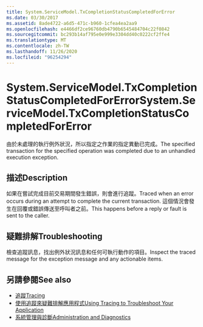```yaml
---
title: System.ServiceModel.TxCompletionStatusCompletedForError
ms.date: 03/30/2017
ms.assetid: 8ade4722-a6d5-471c-b960-1cfea4ea2aa9
ms.openlocfilehash: e4466df2ce96760db4790b6545484704c22f0842
ms.sourcegitcommit: bc293b14af795e0e999e3304dd40c0222cf2ffe4
ms.translationtype: MT
ms.contentlocale: zh-TW
ms.lasthandoff: 11/26/2020
ms.locfileid: "96254294"
---
```

# <a name="systemservicemodeltxcompletionstatuscompletedforerror"></a><span data-ttu-id="af6c7-102">System.ServiceModel.TxCompletionStatusCompletedForError</span><span class="sxs-lookup"><span data-stu-id="af6c7-102">System.ServiceModel.TxCompletionStatusCompletedForError</span></span>

<span data-ttu-id="af6c7-103">由於未處理的執行例外狀況，所以指定之作業的指定異動已完成。</span><span class="sxs-lookup"><span data-stu-id="af6c7-103">The specified transaction for the specified operation was completed due to an unhandled execution exception.</span></span>  
  
## <a name="description"></a><span data-ttu-id="af6c7-104">描述</span><span class="sxs-lookup"><span data-stu-id="af6c7-104">Description</span></span>  

 <span data-ttu-id="af6c7-105">如果在嘗試完成目前交易期間發生錯誤，則會進行追蹤。</span><span class="sxs-lookup"><span data-stu-id="af6c7-105">Traced when an error occurs during an attempt to complete the current transaction.</span></span> <span data-ttu-id="af6c7-106">這個情況會發生在回覆或錯誤傳送至呼叫者之前。</span><span class="sxs-lookup"><span data-stu-id="af6c7-106">This happens before a reply or fault is sent to the caller.</span></span>  
  
## <a name="troubleshooting"></a><span data-ttu-id="af6c7-107">疑難排解</span><span class="sxs-lookup"><span data-stu-id="af6c7-107">Troubleshooting</span></span>  

 <span data-ttu-id="af6c7-108">檢查追蹤訊息，找出例外狀況訊息和任何可執行動作的項目。</span><span class="sxs-lookup"><span data-stu-id="af6c7-108">Inspect the traced message for the exception message and any actionable items.</span></span>  
  
## <a name="see-also"></a><span data-ttu-id="af6c7-109">另請參閱</span><span class="sxs-lookup"><span data-stu-id="af6c7-109">See also</span></span>

- [<span data-ttu-id="af6c7-110">追蹤</span><span class="sxs-lookup"><span data-stu-id="af6c7-110">Tracing</span></span>](index.md)
- [<span data-ttu-id="af6c7-111">使用追蹤來疑難排解應用程式</span><span class="sxs-lookup"><span data-stu-id="af6c7-111">Using Tracing to Troubleshoot Your Application</span></span>](using-tracing-to-troubleshoot-your-application.md)
- [<span data-ttu-id="af6c7-112">系統管理與診斷</span><span class="sxs-lookup"><span data-stu-id="af6c7-112">Administration and Diagnostics</span></span>](../index.md)
